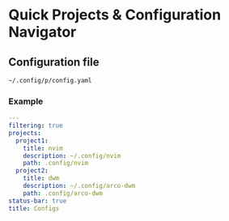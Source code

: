 # Quick Projects & Configuration Navigator

## Configuration file

```bash
~/.config/p/config.yaml
```

### Example

```yaml
---
filtering: true
projects:
  project1:
    title: nvim
    description: ~/.config/nvim
    path: .config/nvim
  project2:
    title: dwm
    description: ~/.config/arco-dwm
    path: .config/arco-dwm
status-bar: true
title: Configs
```

